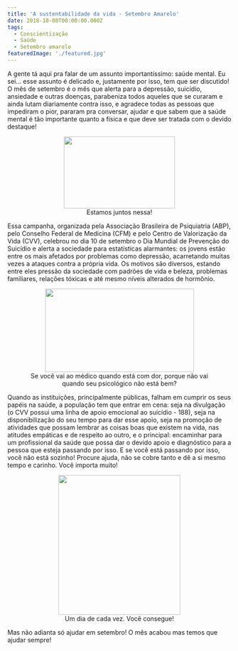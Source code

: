 ```yaml
---
title: 'A sustentabilidade da vida - Setembro Amarelo'
date: 2018-10-08T00:00:00.000Z
tags:
  - Conscientização
  - Saúde
  - Setembro amarelo
featuredImage: './featured.jpg'
---
```


<span style="font-weight: 400;">A gente tá aqui pra falar de um assunto importantíssimo: saúde mental.
</span>
<span style="font-weight: 400;">Eu sei… esse assunto é delicado e, justamente por isso, tem que ser discutido! O mês de setembro é o mês que alerta para a depressão, suicídio, ansiedade e outras doenças, parabeniza todos aqueles que se curaram e ainda lutam diariamente contra isso, e agradece todas as pessoas que impediram o pior, pararam pra conversar, ajudar e que sabem que a saúde mental é tão importante quanto a física e que deve ser tratada com o devido destaque!
</span>

<figure style="text-align: center;">
  <img class="alignnone size-full" src="https://media.giphy.com/media/42YlR8u9gV5Cw/giphy.gif" width="250" height="162" />
  <figcaption>Estamos juntos nessa!
  </figcaption>
</figure>

<span style="font-weight: 400;">Essa campanha, organizada pela Associação Brasileira de Psiquiatria (ABP), pelo Conselho Federal de Medicina (CFM) e pelo Centro de Valorização da Vida (CVV), celebrou no dia 10 de setembro o Dia Mundial de Prevenção do Suicídio e alerta a sociedade para estatísticas alarmantes: os jovens estão entre os mais afetados por problemas como depressão, acarretando muitas vezes a ataques contra a própria vida. Os motivos são diversos, estando entre eles pressão da sociedade com padrões de vida e beleza, problemas familiares, relações tóxicas e até mesmo níveis alterados de hormônio. 
</span>

<figure style="text-align: center;">
  <img class="alignnone " src="https://media.giphy.com/media/7K3p2z8Hh9QOI/giphy.gif" width="335" height="188" />
  <figcaption>Se você vai ao médico quando está com dor, porque não vai quando seu psicológico não está bem?
  </figcaption>
</figure>

<span style="font-weight: 400;">Quando as instituições, principalmente públicas, falham em cumprir os seus papéis na saúde, a população tem que entrar em cena: seja na divulgação (o CVV possui uma linha de apoio emocional ao suicídio - 188), seja na disponibilização do seu tempo para dar esse apoio, seja na promoção de atividades que possam lembrar as coisas boas que existem na vida, nas atitudes empáticas e de respeito ao outro, e o principal: encaminhar para um profissional da saúde que possa dar o devido apoio e diagnóstico para a pessoa que esteja passando por isso.
</span>
E se você está passando por isso, você não está sozinho! Procure ajuda, não se cobre tanto e dê a si mesmo tempo e carinho. Você importa muito!

<figure style="text-align: center;">
  <img class="alignnone " src="https://media.giphy.com/media/3oFzms9ePB1MOMo2ek/giphy.gif" width="274" height="315" />
  <figcaption>Um dia de cada vez. Você consegue!
  </figcaption>
</figure>

<span style="font-weight: 400;">Mas não adianta só ajudar em setembro! O mês acabou mas temos que ajudar sempre!
</span>
